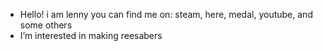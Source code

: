 - Hello! i am  lenny you can find me on: steam, here, medal, youtube, and some others
-  I’m interested in making reesabers


<!---
lenny-boi253/lenny-boi253 is a ✨ special ✨ repository because its `README.md` (this file) appears on your GitHub profile.
You can click the Preview link to take a look at your changes.
--->
